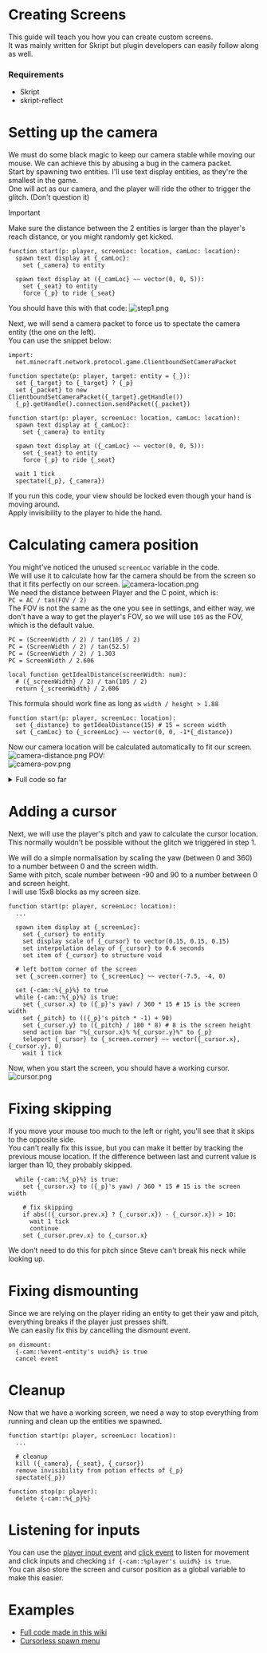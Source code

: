 # Creating Screens
This guide will teach you how you can create custom screens.\
It was mainly written for Skript but plugin developers can easily follow along as well.

### Requirements
- Skript
- skript-reflect

# Setting up the camera
We must do some black magic to keep our camera stable while moving our mouse. We can achieve this by abusing a bug in the camera packet.\
Start by spawning two entities. I'll use text display entities, as they're the smallest in the game.\
One will act as our camera, and the player will ride the other to trigger the glitch. (Don't question it)
> [!IMPORTANT]
> Make sure the distance between the 2 entities is larger than the player's reach distance, or you might randomly get kicked.

```
function start(p: player, screenLoc: location, camLoc: location):
  spawn text display at {_camLoc}:
    set {_camera} to entity

  spawn text display at ({_camLoc} ~~ vector(0, 0, 5)):
    set {_seat} to entity
    force {_p} to ride {_seat}
```

You should have this with that code:
![step1.png](assets/step1.png)

Next, we will send a camera packet to force us to spectate the camera entity (the one on the left).\
You can use the snippet below:
```
import:
  net.minecraft.network.protocol.game.ClientboundSetCameraPacket

function spectate(p: player, target: entity = {_}):
  set {_target} to {_target} ? {_p}
  set {_packet} to new ClientboundSetCameraPacket({_target}.getHandle())
  {_p}.getHandle().connection.sendPacket({_packet})
```

```
function start(p: player, screenLoc: location, camLoc: location):
  spawn text display at {_camLoc}:
    set {_camera} to entity

  spawn text display at ({_camLoc} ~~ vector(0, 0, 5)):
    set {_seat} to entity
    force {_p} to ride {_seat}

  wait 1 tick
  spectate({_p}, {_camera})
```

If you run this code, your view should be locked even though your hand is moving around.\
Apply invisibility to the player to hide the hand.

# Calculating camera position
You might've noticed the unused `screenLoc` variable in the code.\
We will use it to calculate how far the camera should be from the screen so that it fits perfectly on our screen.
![camera-location.png](assets/camera-location.png)\
We need the distance between Player and the C point, which is:\
`PC = AC / tan(FOV / 2)`\
The FOV is not the same as the one you see in settings, and either way, we don't have a way to get the player's FOV, so we will use `105` as the FOV, which is the default value.
```
PC = (ScreenWidth / 2) / tan(105 / 2)
PC = (ScreenWidth / 2) / tan(52.5)
PC = (ScreenWidth / 2) / 1.303
PC = ScreenWidth / 2.606
```
```
local function getIdealDistance(screenWidth: num):
  # ({_screenWidth} / 2) / tan(105 / 2)
  return {_screenWidth} / 2.606
```
This formula should work fine as long as `width / height > 1.88`

```
function start(p: player, screenLoc: location):
  set {_distance} to getIdealDistance(15) # 15 = screen width
  set {_camLoc} to {_screenLoc} ~~ vector(0, 0, -1*{_distance})
```
Now our camera location will be calculated automatically to fit our screen.
![camera-distance.png](assets/camera-distance.png)
POV:\
![camera-pov.png](assets/camera-pov.png)

<details>
<summary>Full code so far</summary>

```c
import:
  net.minecraft.network.protocol.game.ClientboundSetCameraPacket

function spectate(p: player, target: entity = {_}):
  set {_target} to {_target} ? {_p}
  set {_packet} to new ClientboundSetCameraPacket({_target}.getHandle())
  {_p}.getHandle().connection.sendPacket({_packet})

local function getIdealDistance(screenWidth: num) :: num:
  # ({_screenWidth} / 2) / tan(105 / 2)
  return {_screenWidth} / 2.606

function start(p: player, screenLoc: location):
  set {_screenLoc} to {_screenLoc} ~~ vector(0, 0, 0.6) # because i passed the center of the block
  set {_distance} to getIdealDistance(15) # 15 = screen width
  set {_camLoc} to {_screenLoc} ~~ vector(0, 0, {_distance})
  set yaw of {_camLoc} to 180

  spawn text display at {_camLoc}:
    set {_camera} to entity

  spawn text display at ({_camLoc} ~~ vector(0, 0, 5)):
    set {_seat} to entity
    force {_p} to ride {_seat}

  wait 1 tick
  apply infinite invisibility without particles whilst hiding icon to {_p}
  spectate({_p}, {_camera})
```
</details>


# Adding a cursor
Next, we will use the player's pitch and yaw to calculate the cursor location.\
This normally wouldn't be possible without the glitch we triggered in step 1.

We will do a simple normalisation by scaling the yaw (between 0 and 360) to a number between 0 and the screen width.\
Same with pitch, scale number between -90 and 90 to a number between 0 and screen height.\
I will use 15x8 blocks as my screen size.
```
function start(p: player, screenLoc: location):
  ...

  spawn item display at {_screenLoc}:
    set {_cursor} to entity
    set display scale of {_cursor} to vector(0.15, 0.15, 0.15)
    set interpolation delay of {_cursor} to 0.6 seconds
    set item of {_cursor} to structure void

  # left bottom corner of the screen
  set {_screen.corner} to {_screenLoc} ~~ vector(-7.5, -4, 0)

  set {-cam::%{_p}%} to true
  while {-cam::%{_p}%} is true:
    set {_cursor.x} to ({_p}'s yaw) / 360 * 15 # 15 is the screen width
    set {_pitch} to (({_p}'s pitch * -1) + 90)
    set {_cursor.y} to ({_pitch} / 180 * 8) # 8 is the screen height
    send action bar "%{_cursor.x}% %{_cursor.y}%" to {_p}
    teleport {_cursor} to {_screen.corner} ~~ vector({_cursor.x}, {_cursor.y}, 0)
    wait 1 tick
```
Now, when you start the screen, you should have a working cursor.
![cursor.png](assets/cursor.png)

# Fixing skipping
If you move your mouse too much to the left or right, you'll see that it skips to the opposite side.\
You can't really fix this issue, but you can make it better by tracking the previous mouse location. If the difference between last and current value is larger than 10, they probably skipped.

```
  while {-cam::%{_p}%} is true:
    set {_cursor.x} to ({_p}'s yaw) / 360 * 15 # 15 is the screen width

    # fix skipping
    if abs(({_cursor.prev.x} ? {_cursor.x}) - {_cursor.x}) > 10:
      wait 1 tick
      continue
    set {_cursor.prev.x} to {_cursor.x}
```
We don't need to do this for pitch since Steve can't break his neck while looking up.

# Fixing dismounting
Since we are relying on the player riding an entity to get their yaw and pitch, everything breaks if the player just presses shift.\
We can easily fix this by cancelling the dismount event.
```
on dismount:
  {-cam::%event-entity's uuid%} is true
  cancel event
```

# Cleanup
Now that we have a working screen, we need a way to stop everything from running and clean up the entities we spawned.
```
function start(p: player, screenLoc: location):
  ...

  # cleanup
  kill ({_camera}, {_seat}, {_cursor})
  remove invisibility from potion effects of {_p}
  spectate({_p})

function stop(p: player):
  delete {-cam::%{_p}%}
```

# Listening for inputs
You can use the [player input event](https://skripthub.net/docs/?id=12920) and [click event](https://skripthub.net/docs/?id=1094) to listen for movement and click inputs and checking `if {-cam::%player's uuid%} is true`.\
You can also store the screen and cursor position as a global variable to make this easier.

# Examples
- [Full code made in this wiki](https://github.com/erenkarakal/SkriptHarbor/blob/main/wiki/screen/screen.sk)
- [Cursorless spawn menu](https://github.com/erenkarakal/SkriptHarbor/blob/main/wiki/screen/spawn.sk)
